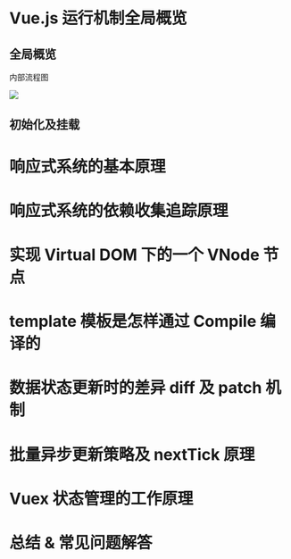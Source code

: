 # Vue.js 运行机制全局概览

## 全局概览

内部流程图

![](https://user-gold-cdn.xitu.io/2017/12/19/1606e7eaa2a664e8?imageView2/0/w/1280/h/960/format/webp/ignore-error/1)

## 初始化及挂载

# 响应式系统的基本原理

# 响应式系统的依赖收集追踪原理

# 实现 Virtual DOM 下的一个 VNode 节点

# template 模板是怎样通过 Compile 编译的

# 数据状态更新时的差异 diff 及 patch 机制

# 批量异步更新策略及 nextTick 原理

# Vuex 状态管理的工作原理

# 总结 & 常见问题解答
